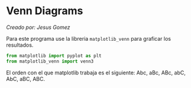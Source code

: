 # Venn Diagrams

_Creado por: Jesus Gomez_

Para este programa use la libreria ```matplotlib_venn``` para graficar los resultados.

```python
from matplotlib import pyplot as plt
from matplotlib_venn import venn3
```

El orden con el que matplotlib trabaja es el siguiente: Abc, aBc, ABc, abC, AbC, aBC, ABC.
